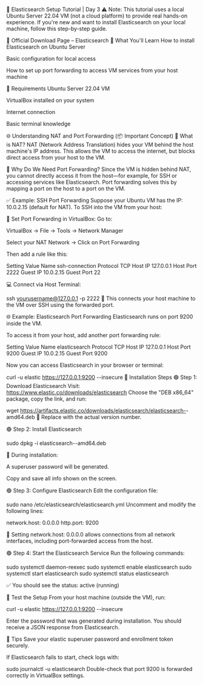 🚀 Elasticsearch Setup Tutorial | Day 3
⚠️ Note:
This tutorial uses a local Ubuntu Server 22.04 VM (not a cloud platform) to provide real hands-on experience.
If you're new and want to install Elasticsearch on your local machine, follow this step-by-step guide.

🔗 Official Download Page – Elasticsearch
🎯 What You'll Learn
How to install Elasticsearch on Ubuntu Server

Basic configuration for local access

How to set up port forwarding to access VM services from your host machine

🧰 Requirements
Ubuntu Server 22.04 VM

VirtualBox installed on your system

Internet connection

Basic terminal knowledge

🌐 Understanding NAT and Port Forwarding (📦 Important Concept)
🧠 What is NAT?
NAT (Network Address Translation) hides your VM behind the host machine's IP address.
This allows the VM to access the internet, but blocks direct access from your host to the VM.

🔁 Why Do We Need Port Forwarding?
Since the VM is hidden behind NAT, you cannot directly access it from the host—for example, for SSH or accessing services like Elasticsearch.
Port forwarding solves this by mapping a port on the host to a port on the VM.

✅ Example: SSH Port Forwarding
Suppose your Ubuntu VM has the IP: 10.0.2.15 (default for NAT).
To SSH into the VM from your host:

🧭 Set Port Forwarding in VirtualBox:
Go to:

VirtualBox → File → Tools → Network Manager

Select your NAT Network → Click on Port Forwarding

Then add a rule like this:

Setting	Value
Name	ssh-connection
Protocol	TCP
Host IP	127.0.0.1
Host Port	2222
Guest IP	10.0.2.15
Guest Port	22

💻 Connect via Host Terminal:

ssh yourusername@127.0.0.1 -p 2222
🔐 This connects your host machine to the VM over SSH using the forwarded port.

🌐 Example: Elasticsearch Port Forwarding
Elasticsearch runs on port 9200 inside the VM.

To access it from your host, add another port forwarding rule:

Setting	Value
Name	elasticsearch
Protocol	TCP
Host IP	127.0.0.1
Host Port	9200
Guest IP	10.0.2.15
Guest Port	9200

Now you can access Elasticsearch in your browser or terminal:


curl -u elastic https://127.0.0.1:9200 --insecure
🔧 Installation Steps
🟢 Step 1: Download Elasticsearch
Visit: https://www.elastic.co/downloads/elasticsearch
Choose the "DEB x86_64" package, copy the link, and run:


wget https://artifacts.elastic.co/downloads/elasticsearch/elasticsearch-<version>-amd64.deb
📌 Replace <version> with the actual version number.

🟢 Step 2: Install Elasticsearch

sudo dpkg -i elasticsearch-<version>-amd64.deb

🔐 During installation:

A superuser password will be generated.

Copy and save all info shown on the screen.

🟢 Step 3: Configure Elasticsearch
Edit the configuration file:


sudo nano /etc/elasticsearch/elasticsearch.yml
Uncomment and modify the following lines:


network.host: 0.0.0.0
http.port: 9200

📌 Setting network.host: 0.0.0.0 allows connections from all network interfaces, including port-forwarded access from the host.

🟢 Step 4: Start the Elasticsearch Service
Run the following commands:


sudo systemctl daemon-reexec
sudo systemctl enable elasticsearch
sudo systemctl start elasticsearch
sudo systemctl status elasticsearch

✅ You should see the status: active (running)

🧪 Test the Setup
From your host machine (outside the VM), run:


curl -u elastic https://127.0.0.1:9200 --insecure

Enter the password that was generated during installation.
You should receive a JSON response from Elasticsearch.

📌 Tips
Save your elastic superuser password and enrollment token securely.

If Elasticsearch fails to start, check logs with:

sudo journalctl -u elasticsearch
Double-check that port 9200 is forwarded correctly in VirtualBox settings.